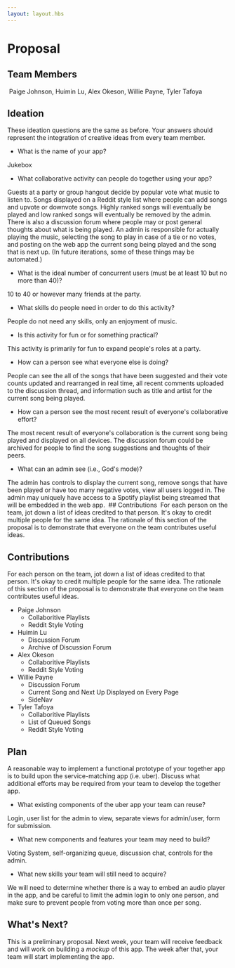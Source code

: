 ```yaml
---
layout: layout.hbs
---
```


# Proposal

## Team Members

​ Paige Johnson, Huimin Lu, Alex Okeson, Willie Payne, Tyler Tafoya ​

## Ideation

These ideation questions are the same as before. Your answers should represent
the integration of creative ideas from every team member.

* What is the name of your app?

Jukebox

* What collaborative activity can people do together using your app?

Guests at a party or group hangout decide by popular vote what music to listen to. Songs displayed on a Reddit style list where people can add songs and upvote or downvote songs. Highly ranked songs will eventually be played and low ranked songs will eventually be removed by the admin. There is also a discussion forum where people may or post general thoughts about what is being played. An admin is responsible for actually playing the music, selecting the song to play in case of a tie or no votes, and posting on the web app the current song being played and the song that is next up. (In future iterations, some of these things may be automated.) ​

* What is the ideal number of concurrent users (must be at least 10 but no more than 40)?

10 to 40 or however many friends at the party. ​

* What skills do people need in order to do this activity?

People do not need any skills, only an enjoyment of music. 

* Is this activity for fun or for something practical?

This activity is primarily for fun to expand people's roles at a party. ​

* How can a person see what everyone else is doing?

People can see the all of the songs that have been suggested and their vote counts updated and rearranged in real time, all recent comments uploaded to the discussion thread, and information such as title and artist for the current song being played.

* How can a person see the most recent result of everyone's collaborative effort?

The most recent result of everyone's collaboration is the current song being played and displayed on all devices. The discussion forum could be archived for people to find the song suggestions and thoughts of their peers. ​

* What can an admin see (i.e., God's mode)?

The admin has controls to display the current song, remove songs that have been played or have too many negative votes, view all users logged in. The admin may uniquely have access to a Spotify playlist being streamed that will be embedded in the web app. ​ ## Contributions ​ For each person on the team, jot down a list of ideas credited to that person. It's okay to credit multiple people for the same idea. The rationale of this section of the proposal is to demonstrate that everyone on the team contributes useful ideas. ​

## Contributions

For each person on the team, jot down a list of ideas credited to that person.
It's okay to credit multiple people for the same idea. The rationale of this
section of the proposal is to demonstrate that everyone on the team contributes
useful ideas.

* Paige Johnson
  * Collaboritive Playlists
  * Reddit Style Voting
* Huimin Lu
  * Discussion Forum
  * Archive of Discussion Forum
* Alex Okeson
  * Collaboritive Playlists
  * Reddit Style Voting
* Willie Payne
  * Discussion Forum
  * Current Song and Next Up Displayed on Every Page
  * SideNav
* Tyler Tafoya
  * Collaboritive Playlists
  * List of Queued Songs
  * Reddit Style Voting

## Plan

A reasonable way to implement a functional prototype of your together app
is to build upon the service-matching app (i.e. uber). Discuss what additional
efforts may be required from your team to develop the together app.

* What existing components of the uber app your team can reuse?

Login, user list for the admin to view, separate views for admin/user, form for submission. ​

* What new components and features your team may need to build?

 Voting System, self-organizing queue, discussion chat, controls for the admin. ​

* What new skills your team will still need to acquire?

We will need to determine whether there is a way to embed an audio player in the app, and be careful to limit the admin login to only one person, and make sure to prevent people from voting more than once per song.

## What's Next?

This is a preliminary proposal. Next week, your team will receive feedback and
will work on building a _mockup_ of this app. The week after that, your team
will start implementing the app.
